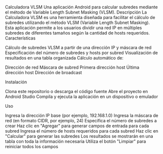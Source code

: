 Calculadora VLSM
Una aplicación Android para calcular subredes mediante el método de Variable Length Subnet Masking (VLSM).
Descripción
La Calculadora VLSM es una herramienta diseñada para facilitar el cálculo de subredes utilizando el método VLSM (Variable Length Subnet Masking). Esta aplicación permite a los usuarios dividir una red IP en múltiples subredes de diferentes tamaños según la cantidad de hosts requeridos.
Características

Cálculo de subredes VLSM a partir de una dirección IP y máscara de red
Especificación del número de subredes y hosts por subred
Visualización de resultados en una tabla organizada
Cálculo automático de:

Dirección de red
Máscara de subred
Primera dirección host
Última dirección host
Dirección de broadcast



Instalación

Clona este repositorio o descarga el código fuente
Abre el proyecto en Android Studio
Compila y ejecuta la aplicación en un dispositivo o emulador

Uso

Ingresa la dirección IP base (por ejemplo, 192.168.1.0)
Ingresa la máscara de red (en formato CIDR, por ejemplo, 24)
Especifica el número de subredes a crear
Haz clic en "Agregar" para generar campos de entrada para cada subred
Ingresa el número de hosts requeridos para cada subred
Haz clic en "Calcular" para generar las subredes
Los resultados se mostrarán en una tabla con toda la información necesaria
Utiliza el botón "Limpiar" para reiniciar todos los campos

